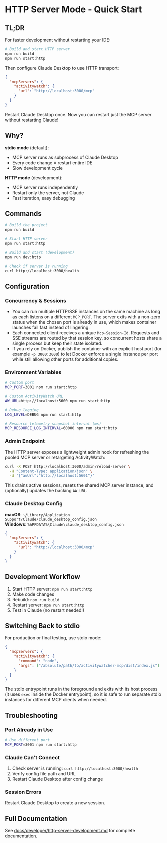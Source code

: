 # HTTP Server Mode - Quick Start

## TL;DR

For faster development without restarting your IDE:

```bash
# Build and start HTTP server
npm run build
npm run start:http
```

Then configure Claude Desktop to use HTTP transport:

```json
{
  "mcpServers": {
    "activitywatch": {
      "url": "http://localhost:3000/mcp"
    }
  }
}
```

Restart Claude Desktop once. Now you can restart just the MCP server without restarting Claude!

## Why?

**stdio mode** (default):
- MCP server runs as subprocess of Claude Desktop
- Every code change = restart entire IDE
- Slow development cycle

**HTTP mode** (development):
- MCP server runs independently
- Restart only the server, not Claude
- Fast iteration, easy debugging

## Commands

```bash
# Build the project
npm run build

# Start HTTP server
npm run start:http

# Build and start (development)
npm run dev:http

# Check if server is running
curl http://localhost:3000/health
```

## Configuration

### Concurrency & Sessions

- You can run multiple HTTP/SSE instances on the same machine as long as each listens on a different `MCP_PORT`. The server exits with a non-zero status when the chosen port is already in use, which makes container launches fail fast instead of lingering.
- Each connected client receives a unique `Mcp-Session-Id`. Requests and SSE streams are routed by that session key, so concurrent hosts share a single process but keep their state isolated.
- If you rely on Docker, publish the container with an explicit host port (for example `-p 3000:3000`) to let Docker enforce a single instance per port while still allowing other ports for additional copies.

### Environment Variables

```bash
# Custom port
MCP_PORT=3001 npm run start:http

# Custom ActivityWatch URL
AW_URL=http://localhost:5600 npm run start:http

# Debug logging
LOG_LEVEL=DEBUG npm run start:http

# Resource telemetry snapshot interval (ms)
MCP_RESOURCE_LOG_INTERVAL=60000 npm run start:http
```

### Admin Endpoint

The HTTP server exposes a lightweight admin hook for refreshing the pooled MCP server or retargeting ActivityWatch:

```bash
curl -X POST http://localhost:3000/admin/reload-server \
  -H "Content-Type: application/json" \
  -d '{"awUrl":"http://localhost:5601"}'
```

This drains active sessions, resets the shared MCP server instance, and (optionally) updates the backing `AW_URL`.

### Claude Desktop Config

**macOS**: `~/Library/Application Support/Claude/claude_desktop_config.json`  
**Windows**: `%APPDATA%\Claude\claude_desktop_config.json`

```json
{
  "mcpServers": {
    "activitywatch": {
      "url": "http://localhost:3000/mcp"
    }
  }
}
```

## Development Workflow

1. Start HTTP server: `npm run start:http`
2. Make code changes
3. Rebuild: `npm run build`
4. Restart server: `npm run start:http`
5. Test in Claude (no restart needed!)

## Switching Back to stdio

For production or final testing, use stdio mode:

```json
{
  "mcpServers": {
    "activitywatch": {
      "command": "node",
      "args": ["/absolute/path/to/activitywatcher-mcp/dist/index.js"]
    }
  }
}
```

The stdio entrypoint runs in the foreground and exits with its host process (it uses `exec` inside the Docker entrypoint), so it is safe to run separate stdio instances for different MCP clients when needed.

## Troubleshooting

### Port Already in Use

```bash
# Use different port
MCP_PORT=3001 npm run start:http
```

### Claude Can't Connect

1. Check server is running: `curl http://localhost:3000/health`
2. Verify config file path and URL
3. Restart Claude Desktop after config change

### Session Errors

Restart Claude Desktop to create a new session.

## Full Documentation

See [docs/developer/http-server-development.md](docs/developer/http-server-development.md) for complete documentation.
